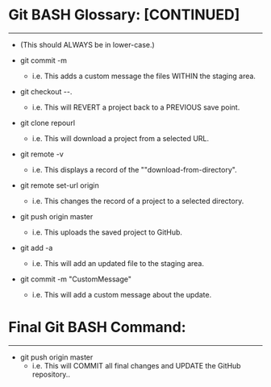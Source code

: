 # Git BASH Glossary: [CONTINUED]
---

+ (This should ALWAYS be in lower-case.)

+ git commit -m
	* i.e. This adds a custom message the files WITHIN the staging area.

+ git checkout --.
	* i.e. This will REVERT a project back to a PREVIOUS save point.

+ git clone repourl
	* i.e. This will download a project from a selected URL.

+ git remote -v
	* i.e. This displays a record of the ""download-from-directory".

+ git remote set-url origin
	* i.e. This changes the record of a project to a selected directory.

+ git push origin master
	* i.e. This uploads the saved project to GitHub.

+ git add -a
	* i.e. This will add an updated file to the staging area.

+ git commit -m "CustomMessage"
	* i.e. This will add a custom message about the update.

# Final Git BASH Command:
---
+ git push origin master
	* i.e. This will COMMIT all final changes and UPDATE the GitHub repository..
